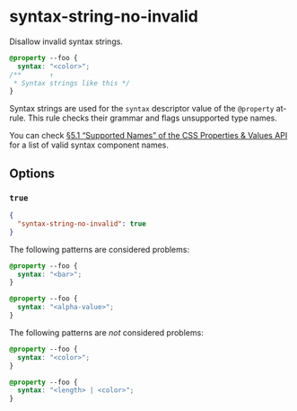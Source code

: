 # syntax-string-no-invalid

Disallow invalid syntax strings.

<!-- prettier-ignore -->
```css
@property --foo {
  syntax: "<color>";
/**       ↑
 * Syntax strings like this */
}
```

Syntax strings are used for the `syntax` descriptor value of the `@property` at-rule. This rule checks their grammar and flags unsupported type names.

You can check [§5.1 “Supported Names” of the CSS Properties & Values API](https://drafts.css-houdini.org/css-properties-values-api/#supported-names) for a list of valid syntax component names.

## Options

### `true`

```json
{
  "syntax-string-no-invalid": true
}
```

The following patterns are considered problems:

<!-- prettier-ignore -->
```css
@property --foo {
  syntax: "<bar>";
}
```

<!-- prettier-ignore -->
```css
@property --foo {
  syntax: "<alpha-value>";
}
```

The following patterns are _not_ considered problems:

<!-- prettier-ignore -->
```css
@property --foo {
  syntax: "<color>";
}
```

<!-- prettier-ignore -->
```css
@property --foo {
  syntax: "<length> | <color>";
}
```
